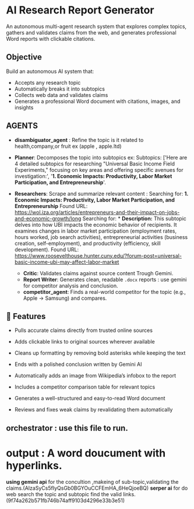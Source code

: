 # AI Research Report Generator


An autonomous multi-agent research system that explores complex topics, gathers and validates claims from the web, and generates professional Word reports with clickable citations.

##  Objective
Build an autonomous AI system that:
- Accepts any research topic
- Automatically breaks it into subtopics
- Collects web data and validates claims
- Generates a professional Word document with citations, images, and insights
  
##  AGENTS 

- **disambiguator_agent** : Refine the topic is it related to health,company,or fruit ex (apple , apple.ltd)

- **Planner**: Decomposes the topic into subtopics ex: Subtopics: ['Here are 4 detailed subtopics for researching "Universal Basic Income Field Experiments," focusing on key areas and offering specific avenues for investigation:', '**1. Economic Impacts: Productivity, Labor Market Participation, and Entrepreneurship**'.
- **Researchers**: Scrape and summarize relevant content  : Searching for: **1. Economic Impacts: Productivity, Labor Market Participation, and Entrepreneurship**
                                                                             Found URL: https://wol.iza.org/articles/entrepreneurs-and-their-impact-on-jobs-and-economic-growth/long
                                                                            Searching for: *   **Description:** This subtopic delves into how UBI impacts the economic behavior of recipients. It examines changes in labor market participation (employment rates, hours worked, job search activities), entrepreneurial activities (business creation, self-employment), and productivity (efficiency, skill development).
                                                                                  Found URL: https://www.roosevelthouse.hunter.cuny.edu/?forum-post=universal-basic-income-ubi-may-affect-labor-market

  - **Critic**: Validates claims against source content Trough Gemini.
  - **Report Writer**: Generates clean, readable `.docx` reports  : use gemini for competitor analysis and conclusion.
  - **competitor_agent**: Finds a real-world competitor for the topic (e.g., Apple → Samsung) and compares.

## 🚀 Features

- Pulls accurate claims directly from trusted online sources

- Adds clickable links to original sources wherever available

- Cleans up formatting by removing bold asterisks while keeping the text

- Ends with a polished conclusion written by Gemini AI

- Automatically adds an image from Wikipedia’s infobox to the report

- Includes a competitor comparison table for relevant topics

- Generates a well-structured and easy-to-read Word document

- Reviews and fixes weak claims by revalidating them automatically

## orchestrator : use this file to run.

# output : A word doucument with hyperlinks.

**using gemini api** for the concultion ,makeing of sub-topic,validating the claims.(AIzaSyCs5fIyQsGb0BGYOuCCFEmHA_6HeQjoeBQ)
**serper ai** for do web search the topic and subtopic find the valid links.(9f74a262b571fb746b74aff9103d4296e33b3e51)



